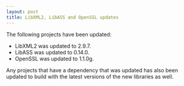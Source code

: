 ```yaml
---
layout: post
title: LibXML2, LibASS and OpenSSL updates
---
```


The following projects have been updated:
* LibXML2 was updated to 2.9.7.
* LibASS was updated to 0.14.0.
* OpenSSL was updated to 1.1.0g.

Any projects that have a dependency that was updated has also been updated to build with the latest versions of the new libraries as well.